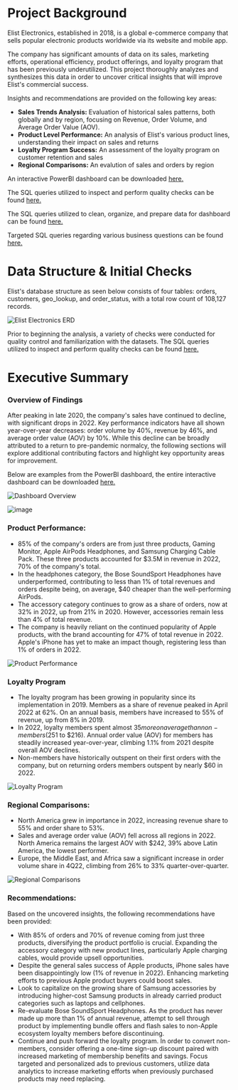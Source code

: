 # Project Background
Elist Electronics, established in 2018, is a global e-commerce company that sells popular electronic products worldwide via its website and mobile app. 

The company has significant amounts of data on its sales, marketing efforts, operational efficiency, product offerings, and loyalty program that has been previously underutilized. This project thoroughly analyzes and synthesizes this data in order to uncover critical insights that will improve Elist's commercial success. 

Insights and recommendations are provided on the following key areas:

- **Sales Trends Analysis:** Evaluation of historical sales patterns, both globally and by region, focusing on Revenue, Order Volume, and Average Order Value (AOV).
- **Product Level Performance:** An analysis of Elist's various product lines, understanding their impact on sales and returns
- **Loyalty Program Success:** An assessment of the loyalty program on customer retention and sales
- **Regional Comparisons:** An evalution of sales and orders by region



An interactive PowerBI dashboard can be downloaded [here.](https://github.com/nikolasscoolis/Elist-Electronics/raw/main/Elist%20Electronics.pbix)

The SQL queries utilized to inspect and perform quality checks can be found [here.](https://github.com/nikolasscoolis/Elist-Electronics/blob/main/SQL%20Queries/Example%20Initial%20Data%20Checks.sql)

The SQL queries utilized to clean, organize, and prepare data for dashboard can be found [here.](https://github.com/nikolasscoolis/Elist-Electronics/blob/main/SQL%20Queries/Cleaning%20Data%20for%20Analysis.sql)

Targeted SQL queries regarding various business questions can be found [here.](https://github.com/nikolasscoolis/Elist-Electronics/blob/main/SQL%20Queries/Cleaning%20Data%20for%20Analysis.sql)

# Data Structure & Initial Checks

Elist's database structure as seen below consists of four tables: orders, customers, geo_lookup, and order_status, with a total row count of 108,127 records.

![Elist Electronics ERD](https://github.com/nikolasscoolis/Elist-Electronics/assets/170461739/22274452-edb4-4f0e-aeeb-a558d15fa37b)

Prior to beginning the analysis, a variety of checks were conducted for quality control and familiarization with the datasets. The SQL queries utilized to inspect and perform quality checks can be found [here.](https://github.com/nikolasscoolis/Elist-Electronics/blob/main/SQL%20Queries/Example%20Initial%20Data%20Checks.sql)

# Executive Summary

### Overview of Findings

After peaking in late 2020, the company's sales have continued to decline, with significant drops in 2022. Key performance indicators have all shown year-over-year decreases: order volume by 40%, revenue by 46%, and average order value (AOV) by 10%. While this decline can be broadly attributed to a return to pre-pandemic normalcy, the following sections will explore additional contributing factors and highlight key opportunity areas for improvement.

Below are examples from the PowerBI dashboard, the entire interactive dashboard can be downloaded [here.](https://github.com/nikolasscoolis/Elist-Electronics/raw/main/Elist%20Electronics.pbix)

![Dashboard Overview](https://github.com/nikolasscoolis/Elist-Electronics/assets/170461739/04908c5c-b09d-497d-8558-f4451bdd9dbe)

![image](https://github.com/nikolasscoolis/Elist-Electronics/assets/170461739/a33f7892-cf65-44f8-ad20-7ba09c799037)

### Product Performance:

* 85% of the company's orders are from just three products, Gaming Monitor, Apple AirPods Headphones, and Samsung Charging Cable Pack. These three products accounted for $3.5M in revenue in 2022, 70% of the company's total.  
* In the headphones category, the Bose SoundSport Headphones have underperformed, contributing to less than 1% of total revenues and orders despite being, on average, $40 cheaper than the well-performing AirPods.
* The accessory category continues to grow as a share of orders, now at 32% in 2022, up from 21% in 2020. However, accessories remain less than 4% of total revenue.
* The company is heavily reliant on the continued popularity of Apple products, with the brand accounting for 47% of total revenue in 2022. Apple's iPhone has yet to make an impact though, registering less than 1% of orders in 2022.

![Product Performance](https://github.com/nikolasscoolis/Elist-Electronics/assets/170461739/abc6f7a4-1158-439e-8cbe-3f42ea47793a)

### Loyalty Program

* The loyalty program has been growing in popularity since its implementation in 2019. Members as a share of revenue peaked in April 2022 at 62%. On an annual basis, members have increased to 55% of revenue, up from 8% in 2019.
* In 2022, loyalty members spent almost $35 more on average than non-members ($251 to $216). Annual order value (AOV) for members has steadily increased year-over-year, climbing 1.1% from 2021 despite overall AOV declines.
* Non-members have historically outspent on their first orders with the company, but on returning orders members outspent by nearly $60 in 2022.

![Loyalty Program](https://github.com/nikolasscoolis/Elist-Electronics/assets/170461739/7f097430-2df3-4f6a-b091-26064b9af3a5)


### Regional Comparisons:

* North America grew in importance in 2022, increasing revenue share to 55% and order share to 53%.
* Sales and average order value (AOV) fell across all regions in 2022. North America remains the largest AOV with $242, 39% above Latin America, the lowest performer.
* Europe, the Middle East, and Africa saw a significant increase in order volume share in 4Q22, climbing from 26% to 33% quarter-over-quarter.

![Regional Comparisons](https://github.com/nikolasscoolis/Elist-Electronics/assets/170461739/84f4bf22-3f48-4af4-b392-2b1f18083d20)


### Recommendations:

Based on the uncovered insights, the following recommendations have been provided: 

* With 85% of orders and 70% of revenue coming from just three products, diversifying the product portfolio is crucial. Expanding the accessory category with new product lines, particularly Apple charging cables, would provide upsell opportunities.
* Despite the general sales success of Apple products, iPhone sales have been disappointingly low (1% of revenue in 2022). Enhancing marketing efforts to previous Apple product buyers could boost sales.
* Look to capitalize on the growing share of Samsung accessories by introducing higher-cost Samsung products in already carried product categories such as laptops and cellphones.
* Re-evaluate Bose SoundSport Headphones. As the product has never made up more than 1% of annual revenue, attempt to sell through product by implementing bundle offers and flash sales to non-Apple ecosystem loyalty members before discontinuing.
* Continue and push forward the loyalty program. In order to convert non-members, consider offering a one-time sign-up discount paired with increased marketing of membership benefits and savings. Focus targeted and personalized ads to previous customers, utilize data analytics to increase marketing efforts when previously purchased products may need replacing. 

